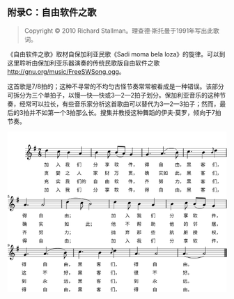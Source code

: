 ## 附录C：自由软件之歌

>  Copyright © 2010 Richard Stallman。理查德·斯托曼于1991年写出此歌词。

《自由软件之歌》取材自保加利亚民歌《Sadi moma bela loza》的旋律。可以到这里聆听由保加利亚乐器演奏的传统民歌版自由软件之歌<http://gnu.org/music/FreeSWSong.ogg>。

这首歌是7/8拍的；这种不寻常的不均匀古怪节奏常常被看成是一种错误。该部分可拆分为三个单拍子，以慢—快—快或3—2—2拍子划分。保加利亚音乐的这种节奏，经常可以拉长，有些音乐家分析这首歌曲可以替代为3—2—3拍子；然而，最后的3拍并不如第一个3拍那么长。搜集并教授这种舞蹈的伊夫·莫罗，倾向于7拍节奏。

![song-book-jutta-scrunch-crop](song-book-jutta-scrunch-crop-zh.png)


